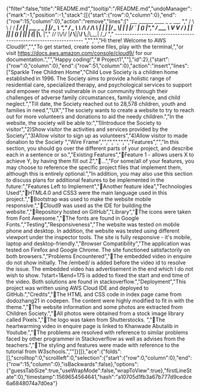 {"filter":false,"title":"README.md","tooltip":"/README.md","undoManager":{"mark":-1,"position":-1,"stack":[[{"start":{"row":0,"column":0},"end":{"row":15,"column":0},"action":"remove","lines":["         ___        ______     ____ _                 _  ___  ","        / \\ \\      / / ___|   / ___| | ___  _   _  __| |/ _ \\ ","       / _ \\ \\ /\\ / /\\___ \\  | |   | |/ _ \\| | | |/ _` | (_) |","      / ___ \\ V  V /  ___) | | |___| | (_) | |_| | (_| |\\__, |","     /_/   \\_\\_/\\_/  |____/   \\____|_|\\___/ \\__,_|\\__,_|  /_/ "," ----------------------------------------------------------------- ","","","Hi there! Welcome to AWS Cloud9!","","To get started, create some files, play with the terminal,","or visit https://docs.aws.amazon.com/console/cloud9/ for our documentation.","","Happy coding!","# Project1",""],"id":2},{"start":{"row":0,"column":0},"end":{"row":51,"column":0},"action":"insert","lines":["Sparkle Tree Children Home","Child Love Society is a children home established in 1996. The Society aims to provide a holistic range of residential care, specialized therapy, and psychological services to support and empower the most vulnerable in our community through their challenges of adverse family circumstances, family violence, and child neglect.","Till date, the Society reached out to 28,578 children, youth and families in need.","UX","The society wants to create a website to try to reach out for more volunteers and donations to aid the needy children.","In the website, the society will be able to:","1)Introduce the Society to visitor","2)Show visitor the activities and services provided by the Society","3)Allow visitor to sign up as volunteers","4)Allow visitor to made donation to the Society ","Wire Frame","","","","","","Features","","In this section, you should go over the different parts of your project, and describe each in a sentence or so.","Existing Features","Feature 1 - allows users X to achieve Y, by having them fill out Z","...","For some/all of your features, you may choose to reference the specific project files that implement them, although this is entirely optional.","In addition, you may also use this section to discuss plans for additional features to be implemented in the future:","Features Left to Implement","Another feature idea","Technologies Used","HTML4.0 and CSS3 were the main language used in this project.","Bootstrap was used to make the website mobile responsive.","Cloud9 was used as the IDE for building the website.","Repository hosted on GitHub","Library","The icons were taken from Font Awesome.","The fonts are found in Google Fonts.","Testing","Responsiveness","The website was tested on mobile phone and desktop. In addition, the website was tested using different viewport under the inspector tools. The site is fully responsive - it's mobile, laptop and desktop-friendly.","Browser Compatibility","The application was tested on Firefox and Google Chrome. The site functioned satisfactorily on both browsers.","Problems Encountered","The embedded video in enquire do not show initially. The /embed/ is added before the video id to resolve the issue. The embedded video has advertisement in the end which I do not wish to show. ?start=1&end=175 is added to fixed the start and end time of the video. Both solutions are found in stackoverflow.","Deployment","This project was written using AWS Cloud IDE and deployed to GitHub.","Credits","The HTML and CSS code in index page came from dodozhang21 in codepen. The content were highly modified to fit in with the theme.","The website information and some photos are extracted from Children Society.","All photos were obtained from a stock image library called Pixels.","The logo was taken from Shutterstocks. ","The heartwarming video in enquire page is linked to Khanwade Abutalib in Youtube.","The problems are resolved with reference to similar problems faced by other programmer in Stackoverflow as well as advises from the teachers.","The styling and features were made with reference to the tutorial from W3schools.",""]}]]},"ace":{"folds":[],"scrolltop":0,"scrollleft":0,"selection":{"start":{"row":0,"column":0},"end":{"row":15,"column":0},"isBackwards":false},"options":{"guessTabSize":true,"useWrapMode":false,"wrapToView":true},"firstLineState":0},"timestamp":1569654564641,"hash":"a10705d1fb3a67b777d9cedce6a6848074a7d0ea"}